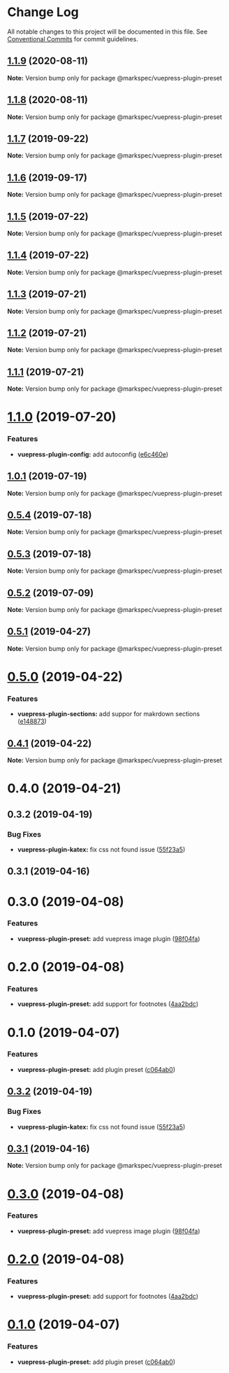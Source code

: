 # Change Log

All notable changes to this project will be documented in this file.
See [Conventional Commits](https://conventionalcommits.org) for commit guidelines.

## [1.1.9](https://github.com/stasson/markspec/compare/@markspec/vuepress-plugin-preset@1.1.8...@markspec/vuepress-plugin-preset@1.1.9) (2020-08-11)

**Note:** Version bump only for package @markspec/vuepress-plugin-preset





## [1.1.8](https://github.com/stasson/markspec/compare/@markspec/vuepress-plugin-preset@1.1.7...@markspec/vuepress-plugin-preset@1.1.8) (2020-08-11)

**Note:** Version bump only for package @markspec/vuepress-plugin-preset





## [1.1.7](https://github.com/stasson/markspec/compare/@markspec/vuepress-plugin-preset@1.1.6...@markspec/vuepress-plugin-preset@1.1.7) (2019-09-22)

**Note:** Version bump only for package @markspec/vuepress-plugin-preset





## [1.1.6](https://github.com/stasson/markspec/compare/@markspec/vuepress-plugin-preset@1.1.5...@markspec/vuepress-plugin-preset@1.1.6) (2019-09-17)

**Note:** Version bump only for package @markspec/vuepress-plugin-preset





## [1.1.5](https://github.com/stasson/markspec/compare/@markspec/vuepress-plugin-preset@1.1.4...@markspec/vuepress-plugin-preset@1.1.5) (2019-07-22)

**Note:** Version bump only for package @markspec/vuepress-plugin-preset





## [1.1.4](https://github.com/stasson/markspec/compare/@markspec/vuepress-plugin-preset@1.1.3...@markspec/vuepress-plugin-preset@1.1.4) (2019-07-22)

**Note:** Version bump only for package @markspec/vuepress-plugin-preset





## [1.1.3](https://github.com/stasson/markspec/compare/@markspec/vuepress-plugin-preset@1.1.2...@markspec/vuepress-plugin-preset@1.1.3) (2019-07-21)

**Note:** Version bump only for package @markspec/vuepress-plugin-preset





## [1.1.2](https://github.com/stasson/markspec/compare/@markspec/vuepress-plugin-preset@1.1.1...@markspec/vuepress-plugin-preset@1.1.2) (2019-07-21)

**Note:** Version bump only for package @markspec/vuepress-plugin-preset





## [1.1.1](https://github.com/stasson/markspec/compare/@markspec/vuepress-plugin-preset@1.1.0...@markspec/vuepress-plugin-preset@1.1.1) (2019-07-21)

**Note:** Version bump only for package @markspec/vuepress-plugin-preset





# [1.1.0](https://github.com/stasson/markspec/compare/@markspec/vuepress-plugin-preset@1.0.1...@markspec/vuepress-plugin-preset@1.1.0) (2019-07-20)


### Features

* **vuepress-plugin-config:** add autoconfig ([e6c460e](https://github.com/stasson/markspec/commit/e6c460e))





## [1.0.1](https://github.com/stasson/markspec/compare/@markspec/vuepress-plugin-preset@1.0.0...@markspec/vuepress-plugin-preset@1.0.1) (2019-07-19)

**Note:** Version bump only for package @markspec/vuepress-plugin-preset





## [0.5.4](https://github.com/stasson/markspec/compare/@markspec/vuepress-plugin-preset@0.5.3...@markspec/vuepress-plugin-preset@0.5.4) (2019-07-18)

**Note:** Version bump only for package @markspec/vuepress-plugin-preset





## [0.5.3](https://github.com/stasson/markspec/compare/@markspec/vuepress-plugin-preset@0.5.2...@markspec/vuepress-plugin-preset@0.5.3) (2019-07-18)

**Note:** Version bump only for package @markspec/vuepress-plugin-preset





## [0.5.2](https://github.com/stasson/markspec/compare/@markspec/vuepress-plugin-preset@0.5.1...@markspec/vuepress-plugin-preset@0.5.2) (2019-07-09)

**Note:** Version bump only for package @markspec/vuepress-plugin-preset





## [0.5.1](https://github.com/stasson/markspec/compare/@markspec/vuepress-plugin-preset@0.5.0...@markspec/vuepress-plugin-preset@0.5.1) (2019-04-27)

**Note:** Version bump only for package @markspec/vuepress-plugin-preset





# [0.5.0](https://github.com/stasson/markspec/compare/@markspec/vuepress-plugin-preset@0.4.1...@markspec/vuepress-plugin-preset@0.5.0) (2019-04-22)


### Features

* **vuepress-plugin-sections:** add suppor for makrdown sections ([e148873](https://github.com/stasson/markspec/commit/e148873))





## [0.4.1](https://github.com/stasson/markspec/compare/@markspec/vuepress-plugin-preset@0.4.0...@markspec/vuepress-plugin-preset@0.4.1) (2019-04-22)

**Note:** Version bump only for package @markspec/vuepress-plugin-preset





# 0.4.0 (2019-04-21)



## 0.3.2 (2019-04-19)


### Bug Fixes

* **vuepress-plugin-katex:** fix css not found issue ([55f23a5](https://github.com/stasson/markspec/commit/55f23a5))



## 0.3.1 (2019-04-16)



# 0.3.0 (2019-04-08)


### Features

* **vuepress-plugin-preset:** add vuepress image plugin ([98f04fa](https://github.com/stasson/markspec/commit/98f04fa))



# 0.2.0 (2019-04-08)


### Features

* **vuepress-plugin-preset:** add support for footnotes ([4aa2bdc](https://github.com/stasson/markspec/commit/4aa2bdc))



# 0.1.0 (2019-04-07)


### Features

* **vuepress-plugin-preset:** add plugin preset ([c064ab0](https://github.com/stasson/markspec/commit/c064ab0))





## [0.3.2](https://github.com/stasson/markspec/compare/v0.3.1...v0.3.2) (2019-04-19)


### Bug Fixes

* **vuepress-plugin-katex:** fix css not found issue ([55f23a5](https://github.com/stasson/markspec/commit/55f23a5))





## [0.3.1](https://github.com/stasson/markspec/compare/v0.3.0...v0.3.1) (2019-04-16)

**Note:** Version bump only for package @markspec/vuepress-plugin-preset





# [0.3.0](https://github.com/stasson/markspec/compare/v0.2.0...v0.3.0) (2019-04-08)


### Features

* **vuepress-plugin-preset:** add vuepress image plugin ([98f04fa](https://github.com/stasson/markspec/commit/98f04fa))





# [0.2.0](https://github.com/stasson/markspec/compare/v0.1.0...v0.2.0) (2019-04-08)


### Features

* **vuepress-plugin-preset:** add support for footnotes ([4aa2bdc](https://github.com/stasson/markspec/commit/4aa2bdc))





# [0.1.0](https://github.com/stasson/markspec/compare/v0.0.1...v0.1.0) (2019-04-07)


### Features

* **vuepress-plugin-preset:** add plugin preset ([c064ab0](https://github.com/stasson/markspec/commit/c064ab0))
